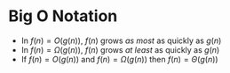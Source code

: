 # Big O Notation

- In $f(n) = O(g(n))$, $f(n)$ grows *as most* as quickly as $g(n)$
- In $f(n) = \Omega(g(n))$, $f(n)$ grows *at least* as quickly as
    $g(n)$
- If $f(n) = O(g(n))$ and $f(n) = \Omega(g(n))$ then $f(n) =
    \Theta(g(n))$


